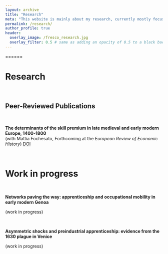```yaml
---
layout: archive
title: "Research"
meta: "This website is mainly about my research, currently mostly focused on the history of early modern Italian labour markets."
permalink: /research/
author_profile: true
header:
  overlay_image: /fresco_research.jpg
  overlay_filter: 0.5 # same as adding an opacity of 0.5 to a black background
---
```

======

# Research

<br>

## Peer-Reviewed Publications

<br>

**The determinants of the skill premium in late medieval and early modern Europe, 1400-1800**  
(with Mattia Fochesato, Forthcoming at the *European Review of Economic History*) 
[DOI](10.1093/ereh/heaf003)

<br>

Work in progress
======

<br>

**Networks paving the way: apprenticeship and occupational mobility in early modern Genoa** 

(work in progress)


<br>

**Asymmetric shocks and preindustrial apprenticeship: evidence from the 1630 plague in Venice**

(work in progress)


